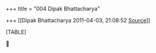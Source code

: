 +++
title = "004 Dipak Bhattacharya"

+++
[[Dipak Bhattacharya	2011-04-03, 21:08:52 [Source](https://groups.google.com/g/bvparishat/c/enaWWoq6N-A)]]



[TABLE]



